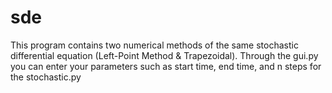 # sde
This program contains two numerical methods of the same stochastic differential equation (Left-Point Method & Trapezoidal). Through the gui.py you can enter your parameters such as start time, end time, and n steps for the stochastic.py